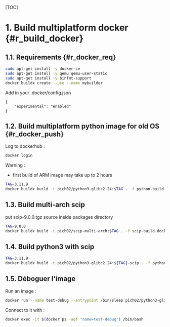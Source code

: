 [TOC]

# 1. Build multiplatform docker  {#r_build_docker} #

## 1.1. Requirements  {#r_docker_req} ##

```bash
sudo apt-get install -y docker-ce
sudo apt-get install -y qemu qemu-user-static
sudo apt-get install -y binfmt-support
docker buildx create --use --name mybuilder
```

Add in your .docker/config.json

```
{
    "experimental": "enabled"
}
```

## 1.2. Build multiplatform python image for old OS {#r_docker_push} ##

Log to dockerhub :

```bash
docker login
```

Warning :

- first build of ARM image may take up to 2 hours

```bash
TAG=3.11.9
docker buildx build -t pich02/python3-glibc2.24:$TAG . -f python-build.dockerfile --progress=plain --platform=linux/amd64,linux/arm/v7,linux/arm64 --push

```

## 1.3. Build multi-arch scip ##

put scip-9.0.0.tgz source inside packages directory

```bash
TAG=9.0.0
docker buildx build -t pich02/scip-multi-arch:$TAG . -f scip-build.dockerfile --progress=plain --platform=linux/amd64,linux/arm/v7,linux/arm64 --push
```

## 1.4. Build python3 with scip ##

```bash
TAG=3.11.9
docker buildx build -t pich02/python3-glibc2.24:${TAG}-scip . -f python-scip.dockerfile --progress=plain --platform=linux/amd64,linux/arm/v7,linux/arm64 --push
```


## 1.5. Déboguer l'image ##

Run an image :

```bash
docker run --name test-debug --entrypoint /bin/sleep pich02/python3-glibc2.24:3.11.9 infinity
```

Connect to it with :

```bash
docker exec -it $(docker ps -aqf "name=test-debug") /bin/bash
